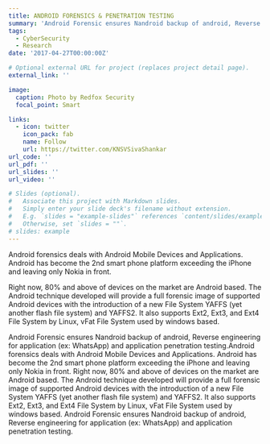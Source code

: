 ```yaml
---
title: ANDROID FORENSICS & PENETRATION TESTING
summary: 'Android Forensic ensures Nandroid backup of android, Reverse engineering for application (ex: WhatsApp) and application penetration testing.'
tags:
  - CyberSecurity
  - Research
date: '2017-04-27T00:00:00Z'

# Optional external URL for project (replaces project detail page).
external_link: ''

image:
  caption: Photo by Redfox Security
  focal_point: Smart

links:
  - icon: twitter
    icon_pack: fab
    name: Follow
    url: https://twitter.com/KNSVSivaShankar
url_code: ''
url_pdf: ''
url_slides: ''
url_video: ''

# Slides (optional).
#   Associate this project with Markdown slides.
#   Simply enter your slide deck's filename without extension.
#   E.g. `slides = "example-slides"` references `content/slides/example-slides.md`.
#   Otherwise, set `slides = ""`.
# slides: example
---
```


Android forensics deals with Android Mobile Devices and Applications. Android has become the 2nd smart phone platform exceeding the iPhone and leaving only Nokia in front.

Right now, 80% and above of devices on the market are Android based. The Android technique developed will provide a full forensic image of supported Android devices with the introduction of a new File System YAFFS (yet another flash file system) and YAFFS2. It also supports Ext2, Ext3, and Ext4 File System by Linux, vFat File System used by windows based.

Android Forensic ensures Nandroid backup of android, Reverse engineering for application (ex: WhatsApp) and application penetration testing.Android forensics deals with Android Mobile Devices and Applications. Android has become the 2nd smart phone platform exceeding the iPhone and leaving only Nokia in front. Right now, 80% and above of devices on the market are Android based. The Android technique developed will provide a full forensic image of supported Android devices with the introduction of a new File System YAFFS (yet another flash file system) and YAFFS2. It also supports Ext2, Ext3, and Ext4 File System by Linux, vFat File System used by windows based. Android Forensic ensures Nandroid backup of android, Reverse engineering for application (ex: WhatsApp) and application penetration testing.